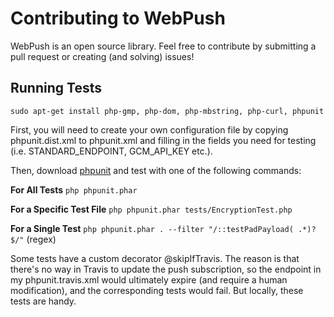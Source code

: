 # Contributing to WebPush
WebPush is an open source library.
Feel free to contribute by submitting a pull request or creating (and solving) issues!

## Running Tests

    sudo apt-get install php-gmp, php-dom, php-mbstring, php-curl, phpunit

First, you will need to create your own configuration file by copying
phpunit.dist.xml to phpunit.xml and filling in the fields you need for
testing (i.e. STANDARD_ENDPOINT, GCM_API_KEY etc.).

Then, download [phpunit](https://phpunit.de/) and test with one of the
following commands:

**For All Tests**
    `php phpunit.phar`

**For a Specific Test File**
    `php phpunit.phar tests/EncryptionTest.php`

**For a Single Test**
    `php phpunit.phar . --filter "/::testPadPayload( .*)?$/"` (regex)

Some tests have a custom decorator @skipIfTravis. The reason is that
there's no way in Travis to update the push subscription, so the endpoint
in my phpunit.travis.xml would ultimately expire
(and require a human modification), and the corresponding tests would fail.
But locally, these tests are handy.
